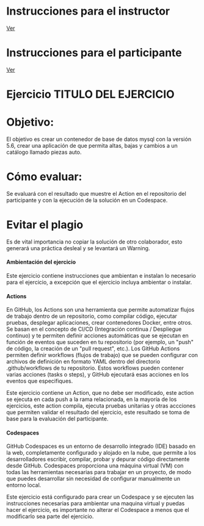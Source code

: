 # **Instrucciones para el instructor**
[Ver](Instrucciones/Readme_instructor.md)


# **Instrucciones para el participante**
[Ver](Instrucciones/Readme_participante.md)



# **Ejercicio TITULO DEL EJERCICIO**

# **Objetivo:**
El objetivo es crear un contenedor de base de datos mysql con la versión 5.6, crear una aplicación de que permita altas, bajas y cambios a un catálogo llamado piezas auto.

# **Cómo evaluar:**
Se evaluará con el resultado que muestre el Action en el repositorio del participante y con la ejecución de la solución en un Codespace.

# Evitar el plagio
Es de vital importancia no copiar la solución de otro colaborador, esto generará una práctica desleal y se levantará un Warning.


#### Ambientación del ejercicio 
Este ejercicio contiene instrucciones que ambientan e instalan lo necesario para el ejercicio, a excepción que el ejercicio incluya ambientar o instalar.

#### Actions
En GitHub, los Actions son una herramienta que permite automatizar flujos de trabajo dentro de un repositorio, como compilar código, ejecutar pruebas, desplegar aplicaciones, crear contenedores Docker, entre otros. Se basan en el concepto de CI/CD (Integración continua / Despliegue continuo) y te permiten definir acciones automáticas que se ejecutan en función de eventos que suceden en tu repositorio (por ejemplo, un "push" de código, la creación de un "pull request", etc.).
Los GitHub Actions permiten definir workflows (flujos de trabajo) que se pueden configurar con archivos de definición en formato YAML dentro del directorio .github/workflows de tu repositorio. Estos workflows pueden contener varias acciones (tasks o steps), y GitHub ejecutará esas acciones en los eventos que especifiques.

Este ejercicio contiene un Action, que no debe ser modificado, este action se ejecuta en cada push a la rama relacionada, en la mayoría de los ejercicios, este action compila, ejecuta pruebas unitarias y otras accciones que permiten validar el resultado del ejercicio, este resultado se toma de base para la evaluación del participante.

#### Codespaces

GitHub Codespaces es un entorno de desarrollo integrado (IDE) basado en la web, completamente configurado y alojado en la nube, que permite a los desarrolladores escribir, compilar, probar y depurar código directamente desde GitHub. Codespaces proporciona una máquina virtual (VM) con todas las herramientas necesarias para trabajar en un proyecto, de modo que puedes desarrollar sin necesidad de configurar manualmente un entorno local.

Este ejercicio está configurado para crear un Codespace y se ejecuten las instrucciones necesarias para ambientar una maquina virtual y puedas hacer el ejercicio, es importante no alterar el Codespace a menos que el modificarlo sea parte del ejercicio.
